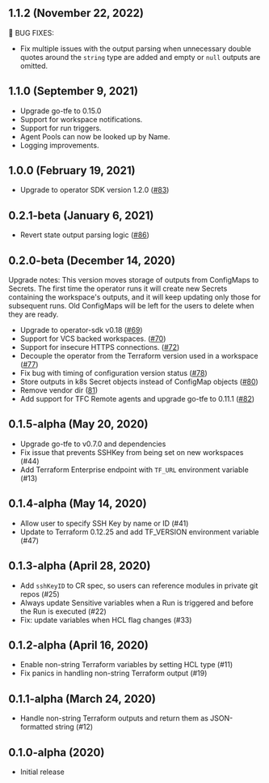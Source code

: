## 1.1.2 (November 22, 2022)

:bug: BUG FIXES:

* Fix multiple issues with the output parsing when unnecessary double quotes around the `string` type are added and empty or `null` outputs are omitted.

## 1.1.0 (September 9, 2021)

* Upgrade go-tfe to 0.15.0
* Support for workspace notifications.
* Support for run triggers.
* Agent Pools can now be looked up by Name.
* Logging improvements.

## 1.0.0 (February 19, 2021)

* Upgrade to operator SDK version 1.2.0 ([#83](https://github.com/hashicorp/terraform-k8s/pull/83))

## 0.2.1-beta (January 6, 2021)

* Revert state output parsing logic ([#86](https://github.com/hashicorp/terraform-k8s/pull/86))

## 0.2.0-beta (December 14, 2020)

Upgrade notes:
    This version moves storage of outputs from ConfigMaps to Secrets.
    The first time the operator runs it will create new Secrets containing
    the workspace's outputs, and it will keep updating only those for
    subsequent runs. Old ConfigMaps will be left for the users to delete
    when they are ready.

* Upgrade to operator-sdk v0.18 ([#69](https://github.com/hashicorp/terraform-k8s/pull/69))
* Support for VCS backed workspaces. ([#70](https://github.com/hashicorp/terraform-k8s/pull/70))
* Support for insecure HTTPS connections. ([#72](https://github.com/hashicorp/terraform-k8s/pull/72))
* Decouple the operator from the Terraform version used in a workspace ([#77](https://github.com/hashicorp/terraform-k8s/pull/77))
* Fix bug with timing of configuration version status ([#78](https://github.com/hashicorp/terraform-k8s/pull/78))
* Store outputs in k8s Secret objects instead of ConfigMap objects ([#80](https://github.com/hashicorp/terraform-k8s/pull/80))
* Remove vendor dir ([81](https://github.com/hashicorp/terraform-k8s/pull/81))
* Add support for TFC Remote agents and upgrade go-tfe to 0.11.1 ([#82](https://github.com/hashicorp/terraform-k8s/pull/82))


## 0.1.5-alpha (May 20, 2020)

* Upgrade go-tfe to v0.7.0 and dependencies 
* Fix issue that prevents SSHKey from being set on new workspaces (#44)
* Add Terraform Enterprise endpoint with `TF_URL` environment variable (#13)

## 0.1.4-alpha (May 14, 2020)

* Allow user to specify SSH Key by name or ID (#41)
* Update to Terraform 0.12.25 and add TF_VERSION environment variable (#47)

## 0.1.3-alpha (April 28, 2020)

* Add `sshKeyID` to CR spec, so users can reference modules in private git repos (#25)
* Always update Sensitive variables when a Run is triggered and before the Run is executed (#22)
* Fix: update variables when HCL flag changes (#33)

## 0.1.2-alpha (April 16, 2020)

* Enable non-string Terraform variables by setting HCL type (#11)
* Fix panics in handling non-string Terraform output (#19)

## 0.1.1-alpha (March 24, 2020)

* Handle non-string Terraform outputs and return them as JSON-formatted string (#12)

## 0.1.0-alpha (2020)

* Initial release

